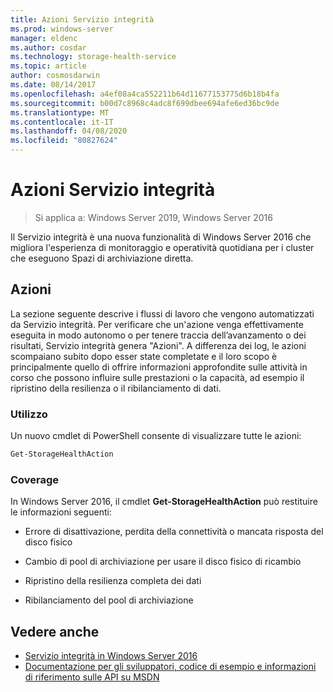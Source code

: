 ```yaml
---
title: Azioni Servizio integrità
ms.prod: windows-server
manager: eldenc
ms.author: cosdar
ms.technology: storage-health-service
ms.topic: article
author: cosmosdarwin
ms.date: 08/14/2017
ms.openlocfilehash: a4ef08a4ca552211b64d11677153775d6b18b4fa
ms.sourcegitcommit: b00d7c8968c4adc8f699dbee694afe6ed36bc9de
ms.translationtype: MT
ms.contentlocale: it-IT
ms.lasthandoff: 04/08/2020
ms.locfileid: "80827624"
---
```

# <a name="health-service-actions"></a>Azioni Servizio integrità

> Si applica a: Windows Server 2019, Windows Server 2016

Il Servizio integrità è una nuova funzionalità di Windows Server 2016 che migliora l'esperienza di monitoraggio e operatività quotidiana per i cluster che eseguono Spazi di archiviazione diretta.

## <a name="actions"></a>Azioni  

La sezione seguente descrive i flussi di lavoro che vengono automatizzati da Servizio integrità. Per verificare che un'azione venga effettivamente eseguita in modo autonomo o per tenere traccia dell’avanzamento o dei risultati, Servizio integrità genera "Azioni". A differenza dei log, le azioni scompaiano subito dopo esser state completate e il loro scopo è principalmente quello di offrire informazioni approfondite sulle attività in corso che possono influire sulle prestazioni o la capacità, ad esempio il ripristino della resilienza o il ribilanciamento di dati.  

### <a name="usage"></a>Utilizzo  

Un nuovo cmdlet di PowerShell consente di visualizzare tutte le azioni:  

```PowerShell
Get-StorageHealthAction  
```

### <a name="coverage"></a>Coverage  

In Windows Server 2016, il cmdlet **Get-StorageHealthAction** può restituire le informazioni seguenti:  

-   Errore di disattivazione, perdita della connettività o mancata risposta del disco fisico  

-   Cambio di pool di archiviazione per usare il disco fisico di ricambio  

-   Ripristino della resilienza completa dei dati  

-   Ribilanciamento del pool di archiviazione  

## <a name="see-also"></a>Vedere anche

- [Servizio integrità in Windows Server 2016](health-service-overview.md)
- [Documentazione per gli sviluppatori, codice di esempio e informazioni di riferimento sulle API su MSDN](https://msdn.microsoft.com/windowshealthservice)
